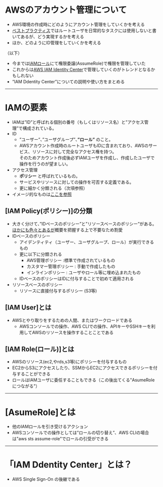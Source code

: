 # AWSのアカウント管理について
- AWS環境の作成時にどのようにアカウント管理をしていくかを考える
- [ベストプラクティス](https://docs.aws.amazon.com/ja_jp/IAM/latest/UserGuide/best-practices.html)ではルートユーザを日常的なタスクには使用しないと書いてあるが、どう実現するかを考える
- ほか、どのようにID管理をしていくかを考える

（以下）
- 今までは[IAMロール](https://docs.aws.amazon.com/ja_jp/IAM/latest/UserGuide/introduction.html)にて権限委譲(AssumeRole)で権限を管理していた
- これからは[AWS IAM Identity Center](https://docs.aws.amazon.com/ja_jp/singlesignon/latest/userguide/what-is.html)で管理していくのがトレンドとなるかもしれない
- ”IAM Ddentity Center”についての説明や使い方をまとめる

---

# IAMの要素
- IAMは”ID”と呼ばれる個別の番号（もしくはリソース名）と”アクセス管理”で構成されている。
- ID
  - ”ユーザー”、”ユーザグループ”、**”ロール”** のこと。
  - AWSアカウント作成時のルートユーザもIDに含まれており、AWSのサービス、リソースに対して完全なアクセス権を持つ。   
    そのためアカウント作成後必ずIAMユーザを作成し、作成したユーザで操作を行うのが望ましい。 
- アクセス管理
  - **ポリシー** と呼ばれているもの。
  - サービスやリソースに対しての操作を可否する定義である。
  - 更に細かく分類される（次項参照）
- イメージ的なものは[ここを参照](https://docs.aws.amazon.com/ja_jp/IAM/latest/UserGuide/intro-structure.html)

## [IAM Policy(ポリシー)]の分類
- 大きく分けて、”IDペースのポリシー”と”リソースベースのポリシー”がある。[ほかにも色々とあるが](https://docs.aws.amazon.com/ja_jp/IAM/latest/UserGuide/access_policies.html#policies_id-based)概要を把握する上で不要なため割愛
- IDベースのポリシー
   - アイデンティティ（ユーザー、ユーザグループ、ロール）が実行できるもの
   - 更に以下に分類される
      - AWS管理ポリシー :標準で作成されているもの
      - カスタマー管理ポリシー : 手動で作成したもの
      - インラインポリシー : ユーザやロール等に埋め込まれたもの
   - IDベースのポリシーはIDに付与することで初めて適用される
- リソースベースのポリシー
   - リソースに直接付与するポリシー  (S3等) 

## [IAM User]とは
- AWSとやり取りをするための人間、またはワークロードである
  - AWSコンソールでの操作、AWS CLIでの操作、APIキーやSSHキーを利用してAWSのリソースを操作することことである

## [IAM Role(ロール)]とは
- AWSのリソース(ec2,やrds,s3等)にポリシーを付与するもの
- EC2からS3にアクセスしたり、SSMからEC2にアクセスできるポリシーを付与することができる
- ロールはIAMユーザに委任することもできる（この後出てくる"AsumeRoleにつながる"）

---
# [AsumeRole]とは
- 他のIAMロールを引き受けるアクション
- AWSコンソールでの操作としては”ロールの切り替え”、AWS CLIの場合は"aws sts assume-role"でロールの引受ができる

---
# 「IAM Ddentity Center」とは？
- AWS Single Sign-On の後継である

